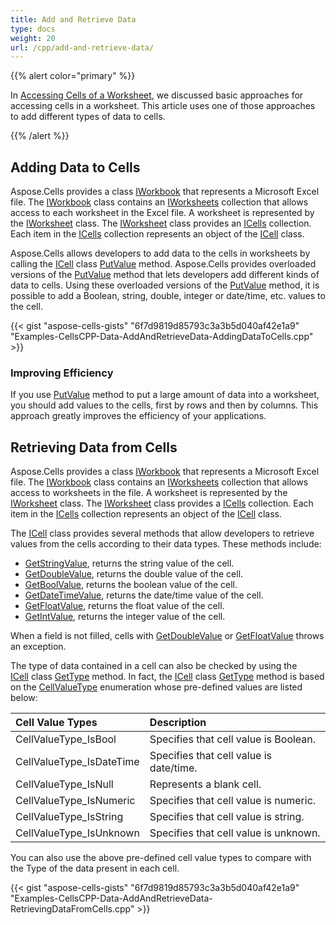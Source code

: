 ```yaml
---
title: Add and Retrieve Data
type: docs
weight: 20
url: /cpp/add-and-retrieve-data/
---
```


{{% alert color="primary" %}} 

In [Accessing Cells of a Worksheet](/cells/cpp/accessing-cells-of-a-worksheet/), we discussed basic approaches for accessing cells in a worksheet. This article uses one of those approaches to add different types of data to cells.

{{% /alert %}} 
## **Adding Data to Cells**
Aspose.Cells provides a class [IWorkbook](https://apireference.aspose.com/cells/cpp/class/aspose.cells.i_workbook/) that represents a Microsoft Excel file. The [IWorkbook](https://apireference.aspose.com/cells/cpp/class/aspose.cells.i_workbook/) class contains an [IWorksheets](https://apireference.aspose.com/cells/cpp/class/aspose.cells.i_worksheet_collection/) collection that allows access to each worksheet in the Excel file. A worksheet is represented by the [IWorksheet](https://apireference.aspose.com/cells/cpp/class/aspose.cells.i_worksheet/) class. The [IWorksheet](https://apireference.aspose.com/cells/cpp/class/aspose.cells.i_worksheet/) class provides an [ICells](https://apireference.aspose.com/cells/cpp/class/aspose.cells.i_cells/) collection. Each item in the [ICells](https://apireference.aspose.com/cells/cpp/class/aspose.cells.i_cells/) collection represents an object of the [ICell](https://apireference.aspose.com/cells/cpp/class/aspose.cells.i_cell/) class.

Aspose.Cells allows developers to add data to the cells in worksheets by calling the [ICell](https://apireference.aspose.com/cells/cpp/class/aspose.cells.i_cell/) class [PutValue](https://apireference.aspose.com/cells/cpp/class/aspose.cells.i_cell/#a4a5f4b8cdd54eccb4eb2ea51babcbca9) method. Aspose.Cells provides overloaded versions of the [PutValue](https://apireference.aspose.com/cells/cpp/class/aspose.cells.i_cell/#a4a5f4b8cdd54eccb4eb2ea51babcbca9) method that lets developers add different kinds of data to cells. Using these overloaded versions of the [PutValue](https://apireference.aspose.com/cells/cpp/class/aspose.cells.i_cell/#a4a5f4b8cdd54eccb4eb2ea51babcbca9) method, it is possible to add a Boolean, string, double, integer or date/time, etc. values to the cell.

{{< gist "aspose-cells-gists" "6f7d9819d85793c3a3b5d040af42e1a9" "Examples-CellsCPP-Data-AddAndRetrieveData-AddingDataToCells.cpp" >}}
### **Improving Efficiency**
If you use [PutValue](https://apireference.aspose.com/cells/cpp/class/aspose.cells.i_cell/#a4a5f4b8cdd54eccb4eb2ea51babcbca9) method to put a large amount of data into a worksheet, you should add values to the cells, first by rows and then by columns. This approach greatly improves the efficiency of your applications.
## **Retrieving Data from Cells**
Aspose.Cells provides a class [IWorkbook](https://apireference.aspose.com/cells/cpp/class/aspose.cells.i_workbook/) that represents a Microsoft Excel file. The [IWorkbook](https://apireference.aspose.com/cells/cpp/class/aspose.cells.i_workbook/) class contains an [IWorksheets](https://apireference.aspose.com/cells/cpp/class/aspose.cells.i_worksheet_collection/) collection that allows access to worksheets in the file. A worksheet is represented by the [IWorksheet](https://apireference.aspose.com/cells/cpp/class/aspose.cells.i_worksheet/) class. The [IWorksheet](https://apireference.aspose.com/cells/cpp/class/aspose.cells.i_worksheet/) class provides a [ICells](https://apireference.aspose.com/cells/cpp/class/aspose.cells.i_cells/) collection. Each item in the [ICells](https://apireference.aspose.com/cells/cpp/class/aspose.cells.i_cells/) collection represents an object of the [ICell](https://apireference.aspose.com/cells/cpp/class/aspose.cells.i_cell/) class.

The [ICell](https://apireference.aspose.com/cells/cpp/class/aspose.cells.i_cell/) class provides several methods that allow developers to retrieve values from the cells according to their data types. These methods include:

- [GetStringValue](https://apireference.aspose.com/cells/cpp/class/aspose.cells.i_cell/#ac048c664985e2cadc2404840599d7ac3), returns the string value of the cell.
- [GetDoubleValue](https://apireference.aspose.com/cells/cpp/class/aspose.cells.i_cell/#a5f21cd4c755da84135176c74425f230a), returns the double value of the cell.
- [GetBoolValue](https://apireference.aspose.com/cells/cpp/class/aspose.cells.i_cell/#ac61870c4b1d6a68077092fb043bf8741), returns the boolean value of the cell.
- [GetDateTimeValue](https://apireference.aspose.com/cells/cpp/class/aspose.cells.i_cell/#a7932b40c41141f716b096cc521113a61), returns the date/time value of the cell.
- [GetFloatValue](https://apireference.aspose.com/cells/cpp/class/aspose.cells.i_cell/#a4e36c4be4c76447f54f8032b17cecf44), returns the float value of the cell.
- [GetIntValue](https://apireference.aspose.com/cells/cpp/class/aspose.cells.i_cell/#a7acc93c97c062cbd60a7f1ab00a022d8), returns the integer value of the cell.

When a field is not filled, cells with [GetDoubleValue](https://apireference.aspose.com/cells/cpp/class/aspose.cells.i_cell/#a5f21cd4c755da84135176c74425f230a) or [GetFloatValue](https://apireference.aspose.com/cells/cpp/class/aspose.cells.i_cell/#a4e36c4be4c76447f54f8032b17cecf44) throws an exception.

The type of data contained in a cell can also be checked by using the [ICell](https://apireference.aspose.com/cells/cpp/class/aspose.cells.i_cell/) class [GetType](https://apireference.aspose.com/cells/cpp/class/aspose.cells.i_cell/#a36708b1bad0bbf45cbf9577ccab101ba) method. In fact, the [ICell](https://apireference.aspose.com/cells/cpp/class/aspose.cells.i_cell/) class [GetType](https://apireference.aspose.com/cells/cpp/class/aspose.cells.i_cell/#a36708b1bad0bbf45cbf9577ccab101ba) method is based on the [CellValueType](https://apireference.aspose.com/cells/cpp/namespace/aspose.cells/#a745bf00b4815ec8dcf1bd11922fa4b62) enumeration whose pre-defined values are listed below:

|**Cell Value Types**|**Description**|
| :- | :- |
|CellValueType_IsBool|Specifies that cell value is Boolean.|
|CellValueType_IsDateTime|Specifies that cell value is date/time.|
|CellValueType_IsNull|Represents a blank cell.|
|CellValueType_IsNumeric|Specifies that cell value is numeric.|
|CellValueType_IsString|Specifies that cell value is string.|
|CellValueType_IsUnknown|Specifies that cell value is unknown.|
You can also use the above pre-defined cell value types to compare with the Type of the data present in each cell.

{{< gist "aspose-cells-gists" "6f7d9819d85793c3a3b5d040af42e1a9" "Examples-CellsCPP-Data-AddAndRetrieveData-RetrievingDataFromCells.cpp" >}}
